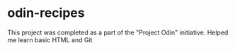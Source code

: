 # odin-recipes
This project was completed as a part of the "Project Odin" initiative. 
Helped me learn basic HTML and Git 